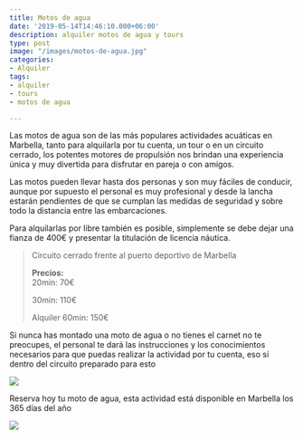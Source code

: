 ```yaml
---
title: Motos de agua
date: '2019-05-14T14:46:10.000+06:00'
description: alquiler motos de agua y tours
type: post
image: "/images/motos-de-agua.jpg"
categories:
- Alquiler
tags:
- alquiler
- tours
- motos de agua

---
```

Las motos de agua son de las más populares actividades acuáticas en Marbella, tanto para alquilarla por tu cuenta, un tour o en un circuito cerrado, los potentes motores de propulsión nos brindan una experiencia única y muy divertida para disfrutar en pareja o con amigos.

Las motos pueden llevar hasta dos personas y son muy fáciles de conducir, aunque por supuesto el personal es muy profesional y desde la lancha estarán pendientes de que se cumplan las medidas de seguridad y sobre todo la distancia entre las embarcaciones.

Para alquilarlas por libre también es posible, simplemente se debe dejar una fianza de 400€ y presentar la titulación de licencia náutica.

> Circuito cerrado frente al puerto deportivo de Marbella
>
> **Precios:**  
> 20min: 70€
>
> 30min: 110€
>
> Alquiler 60min: 150€

Si nunca has montado una moto de agua o no tienes el carnet no te preocupes, el personal te dará las instrucciones y los conocimientos necesarios para que puedas realizar la actividad por tu cuenta, eso sí dentro del circuito preparado para esto

![](/images/alquiler-moto-de-agua.jpg)

Reserva hoy tu moto de agua, esta actividad está disponible en Marbella los 365 días del año

[![](/images/boton-reservar-actividades.png)](https://www.actividadesmarbella.com/contact/ "Reservar")